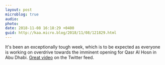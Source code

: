 ```yaml
---
layout: post
microblog: true
audio: 
photo: 
date: 2018-11-08 16:18:29 +0400
guid: http://kaa.micro.blog/2018/11/08/121829.html
---
```

It's been an exceptionally tough week, which is to be expected as everyone is working on overdrive towards the imminent opening for Qasr Al Hosn in Abu Dhabi. [Great video](https://twitter.com/QasrAlHosn/status/1059785724113883137) on the Twitter feed.
